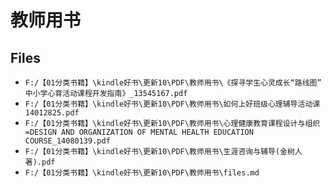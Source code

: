 # 教师用书

## Files

- `F:/【01分类书籍】\kindle好书\更新10\PDF\教师用书\《探寻学生心灵成长“路线图”  中小学心育活动课程开发指南》_13545167.pdf`
- `F:/【01分类书籍】\kindle好书\更新10\PDF\教师用书\如何上好班级心理辅导活动课14012825.pdf`
- `F:/【01分类书籍】\kindle好书\更新10\PDF\教师用书\心理健康教育课程设计与组织=DESIGN AND ORGANIZATION OF MENTAL HEALTH EDUCATION COURSE_14080139.pdf`
- `F:/【01分类书籍】\kindle好书\更新10\PDF\教师用书\生涯咨询与辅导(金树人著).pdf`
- `F:/【01分类书籍】\kindle好书\更新10\PDF\教师用书\files.md`
